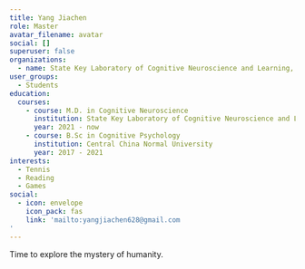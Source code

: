 ```yaml
---
title: Yang Jiachen
role: Master
avatar_filename: avatar
social: []
superuser: false
organizations:
  - name: State Key Laboratory of Cognitive Neuroscience and Learning, Beijing Normal University
user_groups:
  - Students
education:
  courses:
    - course: M.D. in Cognitive Neuroscience 
      institution: State Key Laboratory of Cognitive Neuroscience and Learning, Beijing Normal University
      year: 2021 - now
    - course: B.Sc in Cognitive Psychology 
      institution: Central China Normal University
      year: 2017 - 2021
interests:
  - Tennis
  - Reading
  - Games
social:
  - icon: envelope
    icon_pack: fas
    link: 'mailto:yangjiachen628@gmail.com
'
---
```


Time to explore the mystery of humanity.
